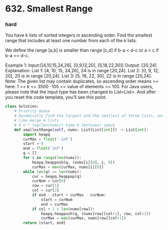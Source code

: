 # 632. Smallest Range
### hard
You have k lists of sorted integers in ascending order. Find the smallest range that includes at least one number from each of the k lists.

We define the range [a,b] is smaller than range [c,d] if b-a < d-c or a < c if b-a == d-c.

Example 1:
Input:[[4,10,15,24,26], [0,9,12,20], [5,18,22,30]]
Output: [20,24]
Explanation: 
List 1: [4, 10, 15, 24,26], 24 is in range [20,24].
List 2: [0, 9, 12, 20], 20 is in range [20,24].
List 3: [5, 18, 22, 30], 22 is in range [20,24].
Note:
The given list may contain duplicates, so ascending order means >= here.
1 <= k <= 3500
-105 <= value of elements <= 105.
For Java users, please note that the input type has been changed to List<List<Integer>>. And after you reset the code template, you'll see this point.



```python
class Solution:
    # Priority Queue
    # Dynamically find the largest and the smallest of three lists, and try to narrow the section
    # Like merge k lists
    # O n * log(len(nums)) time O len(nums) space
    def smallestRange(self, nums: List[List[int]]) -> List[int]:
        import heapq
        curMax = float('-inf')
        start = 0
        end = float('inf')
        q = []
        for i in range(len(nums)):
            heapq.heappush(q, (nums[i][0], i, 0))
            curMax = max(curMax, nums[i][0])
        while len(q) == len(nums):
            cur = heapq.heappop(q)
            curNum = cur[0]
            row = cur[1]
            col = cur[2]
            if end - start > curMax - curNum:
                start = curNum
                end = curMax
            if col + 1 < len(nums[row]):
                heapq.heappush(q, (nums[row][col+1], row, col+1))
                curMax = max(curMax, nums[row][col+1])
        return [start, end]
            
```